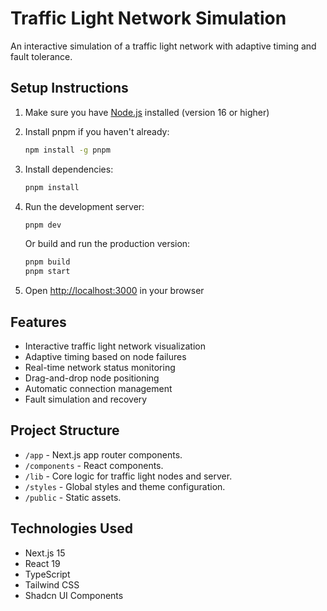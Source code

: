 # Traffic Light Network Simulation

An interactive simulation of a traffic light network with adaptive timing and fault tolerance.

## Setup Instructions

1. Make sure you have [Node.js](https://nodejs.org/) installed (version 16 or higher)

2. Install pnpm if you haven't already:
   ```bash
   npm install -g pnpm
   ```

3. Install dependencies:
   ```bash
   pnpm install
   ```

4. Run the development server:
   ```bash
   pnpm dev
   ```

   Or build and run the production version:
   ```bash
   pnpm build
   pnpm start
   ```

5. Open [http://localhost:3000](http://localhost:3000) in your browser

## Features

- Interactive traffic light network visualization
- Adaptive timing based on node failures
- Real-time network status monitoring
- Drag-and-drop node positioning
- Automatic connection management
- Fault simulation and recovery

## Project Structure

- `/app` - Next.js app router components.
- `/components` - React components.
- `/lib` - Core logic for traffic light nodes and server.
- `/styles` - Global styles and theme configuration.
- `/public` - Static assets.

## Technologies Used

- Next.js 15
- React 19
- TypeScript
- Tailwind CSS
- Shadcn UI Components 
